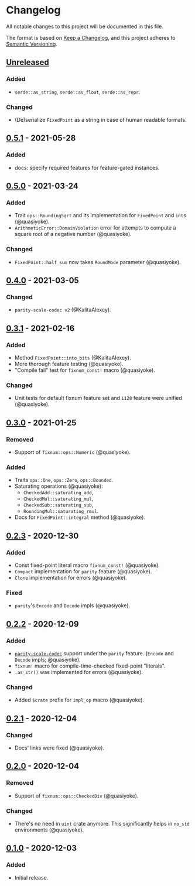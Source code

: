 # Changelog
All notable changes to this project will be documented in this file.

The format is based on [Keep a Changelog](https://keepachangelog.com/en/1.0.0/),
and this project adheres to [Semantic Versioning](https://semver.org/spec/v2.0.0.html).

## [Unreleased]

### Added
- `serde::as_string`, `serde::as_float`, `serde::as_repr`.

### Changed
- (De)serialize `FixedPoint` as a string in case of human readable formats.

## [0.5.1] - 2021-05-28
### Added
- docs: specify required features for feature-gated instances.

## [0.5.0] - 2021-03-24
### Added
- Trait `ops::RoundingSqrt` and its implementation for `FixedPoint` and `int`s (@quasiyoke).
- `ArithmeticError::DomainViolation` error for attempts to compute a square root of a negative number (@quasiyoke).

### Changed
- `FixedPoint::half_sum` now takes `RoundMode` parameter (@quasiyoke).

## [0.4.0] - 2021-03-05
### Changed
- `parity-scale-codec v2` (@KalitaAlexey).

## [0.3.1] - 2021-02-16
### Added
- Method `FixedPoint::into_bits` (@KalitaAlexey).
- More thorough feature testing (@quasiyoke).
- "Compile fail" test for `fixnum_const!` macro (@quasiyoke).

### Changed
- Unit tests for default fixnum feature set and `i128` feature were unified (@quasiyoke).

## [0.3.0] - 2021-01-25
### Removed
- Support of `fixnum::ops::Numeric` (@quasiyoke).

### Added
- Traits `ops::One`, `ops::Zero`, `ops::Bounded`.
- Saturating operations (@quasiyoke):
  - `CheckedAdd::saturating_add`,
  - `CheckedMul::saturating_mul`,
  - `CheckedSub::saturating_sub`,
  - `RoundingMul::saturating_rmul`.
- Docs for `FixedPoint::integral` method (@quasiyoke).

## [0.2.3] - 2020-12-30
### Added
- Const fixed-point literal macro `fixnum_const!` (@quasiyoke).
- `Compact` implementation for `parity` feature (@quasiyoke).
- `Clone` implementation for errors (@quasiyoke).

### Fixed
- `parity`'s `Encode` and `Decode` impls (@quasiyoke).

## [0.2.2] - 2020-12-09
### Added
- [`parity-scale-codec`](https://docs.rs/parity-scale-codec) support under the `parity` feature.
  (`Encode` and `Decode` impls; @quasiyoke).
- `fixnum!` macro for compile-time-checked fixed-point "literals".
- `.as_str()` was implemented for errors (@quasiyoke).

### Changed
- Added `$crate` prefix for `impl_op` macro (@quasiyoke).

## [0.2.1] - 2020-12-04
### Changed
- Docs' links were fixed (@quasiyoke).

## [0.2.0] - 2020-12-04
### Removed
- Support of `fixnum::ops::CheckedDiv` (@quasiyoke).

### Changed
- There's no need in `uint` crate anymore. This significantly helps in `no_std` environments (@quasiyoke).

## [0.1.0] - 2020-12-03
### Added
- Initial release.

[unreleased]: https://github.com/loyd/fixnum/compare/v0.5.1...HEAD
[0.5.1]: https://github.com/loyd/fixnum/compare/v0.5.0...v0.5.1
[0.5.0]: https://github.com/loyd/fixnum/compare/v0.4.0...v0.5.0
[0.4.0]: https://github.com/loyd/fixnum/compare/v0.3.1...v0.4.0
[0.3.1]: https://github.com/loyd/fixnum/compare/v0.3.0...v0.3.1
[0.3.0]: https://github.com/loyd/fixnum/compare/v0.2.3...v0.3.0
[0.2.3]: https://github.com/loyd/fixnum/compare/v0.2.2...v0.2.3
[0.2.2]: https://github.com/loyd/fixnum/compare/v0.2.1...v0.2.2
[0.2.1]: https://github.com/loyd/fixnum/compare/v0.2.0...v0.2.1
[0.2.0]: https://github.com/loyd/fixnum/compare/v0.1.0...v0.2.0
[0.1.0]: https://github.com/loyd/fixnum/releases/tag/v0.1.0
